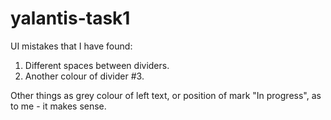 # yalantis-task1
UI mistakes that I have found:
1. Different spaces between dividers.
2. Another colour of divider #3.

Other things as grey colour of left text, or position of mark "In progress", as to me - it makes sense.
